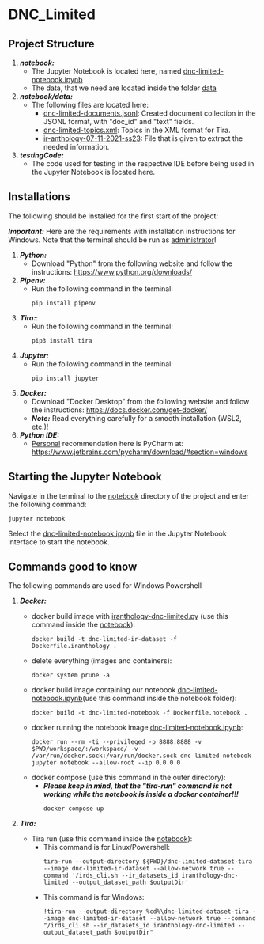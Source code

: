 # DNC_Limited

## Project Structure

1. ***notebook:***
    - The Jupyter Notebook is located here, named [dnc-limited-notebook.ipynb](notebook/dnc-limited-notebook.ipynb)
    - The data, that we need are located inside the folder [data](notebook/data)
2. ***notebook/data:***
   - The following files are located here:
     * [dnc-limited-documents.jsonl](notebook/data/dnc-limited-documents.jsonl): Created document collection in the JSONL format, with "doc_id" and "text" fields.
     * [dnc-limited-topics.xml](notebook/data/dnc-limited-topics.xml): Topics in the XML format for Tira.
     * [ir-anthology-07-11-2021-ss23](notebook/data/ir-anthology-07-11-2021-ss23.jsonl): File that is given to extract the needed information.
3. ***testingCode:***
   - The code used for testing in the respective IDE before being used in the Jupyter Notebook is located here.

## Installations

The following should be installed for the first start of the project:

***Important:*** Here are the requirements with installation instructions for Windows. Note that the terminal should be run as <ins>administrator</ins>!
1. ***Python:***
   - Download "Python" from the following website and follow the instructions: https://www.python.org/downloads/
2. ***Pipenv:***
   - Run the following command in the terminal:
     ```
     pip install pipenv
     ```
3. ***Tira:***:
   - Run the following command in the terminal:
     ```
     pip3 install tira
     ```
3. ***Jupyter:***
   - Run the following command in the terminal:
      ```
      pip install jupyter
      ```
4. ***Docker:***
   - Download "Docker Desktop" from the following website and follow the instructions: https://docs.docker.com/get-docker/
   - ***Note:*** Read everything carefully for a smooth installation (WSL2, etc.)!
5. ***Python IDE:***
   - <ins>Personal</ins> recommendation here is PyCharm at: https://www.jetbrains.com/pycharm/download/#section=windows 

## Starting the Jupyter Notebook
Navigate in the terminal to the [notebook](notebook/) directory of the project and enter the following command:
```
jupyter notebook
```
Select the [dnc-limited-notebook.ipynb](notebook/dnc-limited-notebook.ipynb) file in the Jupyter Notebook interface to start the notebook.

## Commands good to know
The following commands are used for Windows Powershell
1. ***Docker:***
    - docker build image with [iranthology-dnc-limited.py](notebook/iranthology-dnc-limited.py) (use this command inside the [notebook](notebook/)):
        ```
        docker build -t dnc-limited-ir-dataset -f Dockerfile.iranthology .
        ```
    - delete everything (images and containers):
        ```
        docker system prune -a
        ```
    - docker build image containing our notebook [dnc-limited-notebook.ipynb](notebook/dnc-limited-notebook.ipynb)(use this command inside the notebook folder):
      ```
      docker build -t dnc-limited-notebook -f Dockerfile.notebook .
      ```
    - docker running the notebook image [dnc-limited-notebook.ipynb](notebook/dnc-limited-notebook.ipynb):
        ```
        docker run --rm -ti --privileged -p 8888:8888 -v $PWD/workspace/:/workspace/ -v /var/run/docker.sock:/var/run/docker.sock dnc-limited-notebook jupyter notebook --allow-root --ip 0.0.0.0
        ```
    - docker compose (use this command in the outer directory):
        * ***Please keep in mind, that the "tira-run" command is not working while the notebook is inside a docker container!!!***
            ```
            docker compose up
            ```

2. ***Tira:***
    - Tira run (use this command inside the [notebook](notebook/)):
        * This command is for Linux/Powershell:
           ```
           tira-run --output-directory ${PWD}/dnc-limited-dataset-tira --image dnc-limited-ir-dataset --allow-network true --command '/irds_cli.sh --ir_datasets_id iranthology-dnc-limited --output_dataset_path $outputDir'
           ```
        * This command is for Windows:
           ```
           !tira-run --output-directory %cd%\dnc-limited-dataset-tira --image dnc-limited-ir-dataset --allow-network true --command "/irds_cli.sh --ir_datasets_id iranthology-dnc-limited --output_dataset_path $outputDir"
           ```

